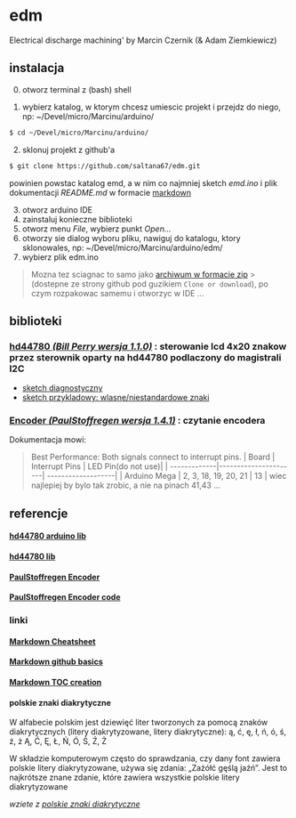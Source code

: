 # edm
Electrical discharge machining' by Marcin Czernik (&amp; Adam Ziemkiewicz)

## instalacja

0. otworz terminal z (bash) shell

1. wybierz katalog, w ktorym chcesz umiescic projekt i przejdz do niego, np: ~/Devel/micro/Marcinu/arduino/ 

  ```bash
  $ cd ~/Devel/micro/Marcinu/arduino/
  ```   

2. sklonuj projekt z github'a

  ```bash
  $ git clone https://github.com/saltana67/edm.git
  ```
  powinien powstac katalog emd, a w nim co najmniej sketch *emd.ino* i plik dokumentacji *README.md* w formacie [markdown][Markdown Cheatsheet]

3. otworz arduino IDE
4. zainstaluj konieczne biblioteki
4. otworz menu *File*, wybierz punkt *Open...*
5. otworzy sie dialog wyboru pliku, nawiguj do katalogu, ktory sklonowales, np: ~/Devel/micro/Marcinu/arduino/edm/
6. wybierz plik edm.ino

> Mozna tez sciagnac to samo jako [archiwum w formacie zip](https://github.com/saltana67/edm/archive/master.zip) > (dostepne ze strony github pod guzikiem `Clone or download`), po czym rozpakowac samemu i otworzyc w IDE ...

## biblioteki

### [hd44780 _(Bill Perry wersja 1.1.0)_][hd44780 lib] : sterowanie lcd 4x20 znakow przez sterownik oparty na hd44780 podlaczony do magistrali I2C

* [sketch diagnostyczny][I2CexpDiag]
* [sketch przykladowy: wlasne/niestandardowe znaki][hd44780 CustomChars example]

### [Encoder _(PaulStoffregen wersja 1.4.1)_][PaulStoffregen Encoder] : czytanie encodera

Dokumentacja mowi:
> Best Performance: Both signals connect to interrupt pins. 
> | Board        | Interrupt Pins       | LED Pin(do not use)|
> | -------------|----------------------| -------------------|
> | Arduino Mega | 2, 3, 18, 19, 20, 21 | 13 |
wiec najlepiej by bylo tak zrobic, a nie na pinach 41,43 ...
 
## referencje
#### [hd44780 arduino lib][]
#### [hd44780 lib][] 
#### [PaulStoffregen Encoder][] 
#### [PaulStoffregen Encoder code][] 


### linki 
#### [Markdown Cheatsheet][]
#### [Markdown github basics][] 
#### [Markdown TOC creation][] 

[LICENCE]:			LICENSE
[Markdown Cheatsheet]:		https://github.com/adam-p/markdown-here/wiki/Markdown-Cheatsheet
[Markdown github basics]:	https://help.github.com/en/articles/basic-writing-and-formatting-syntax#quoting-code
[Markdown TOC creation]:	https://github.com/ekalinin/github-markdown-toc

[hd44780 arduino lib]:		https://www.arduinolibraries.info/libraries/hd44780
				"bilioteka hd44780 (Bill Perry) dla arduino"
[hd44780 lib]:			https://github.com/duinoWitchery/hd44780
				"bilioteka hd44780 (Bill Perry)dla arduino @github"
[I2CexpDiag]:			https://github.com/duinoWitchery/hd44780/blob/master/examples/ioClass/hd44780_I2Cexp/I2CexpDiag/I2CexpDiag.ino
				"sketch diagnostyczny hd44780 przez I2"
[hd44780 CustomChars example]:	https://github.com/duinoWitchery/hd44780/blob/master/examples/ioClass/hd44780_I2Cexp/LCDCustomChars/LCDCustomChars.ino

[PaulStoffregen Encoder]:	https://www.pjrc.com/teensy/td_libs_Encoder.html
				"Quadrature Encoder Library for Arduino by PaulStoffregen"

[PaulStoffregen Encoder code]:	https://github.com/PaulStoffregen/Encoder
				"Quadrature Encoder Library for Arduino PaulStoffregen @gtihub"
	
#### polskie znaki diakrytyczne

W alfabecie polskim jest dziewięć liter tworzonych za pomocą znaków diakrytycznych (litery diakrytyzowane, litery diakrytyczne): 
ą, ć, ę, ł, ń, ó, ś, ź, ż
Ą, Ć, Ę, Ł, Ń, Ó, Ś, Ź, Ż 

W składzie komputerowym często do sprawdzania, czy dany font zawiera polskie litery diakrytyzowane, używa się zdania: „Zażółć gęślą jaźń”. Jest to najkrótsze znane zdanie, które zawiera wszystkie polskie litery diakrytyzowane

_wziete z [polskie znaki diakrytyczne][]_

[polskie znaki diakrytyczne]:	https://pl.wikipedia.org/wiki/Znaki_diakrytyczne

